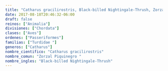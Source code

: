 ```yaml
---
title: "Catharus gracilirostris, Black-billed Nightingale-Thrush, Zorzal Piquinegro "
date: 2017-08-18T20:46:32-06:00
draft: false
reinos: ["Animalia"]
divisiones: ["Chordata"]
clases: ["Aves"]
ordenes: ["Passeriformes"]
familias: ["Turdidae "]
generos: ["Catharus"]
nombre_cientifico: "Catharus gracilirostris"
nombre_comun: "Zorzal Piquinegro "
nombre_ingles: "Black-billed Nightingale-Thrush"
---
```

